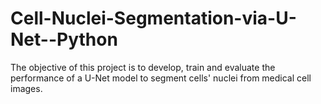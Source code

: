 # Cell-Nuclei-Segmentation-via-U-Net--Python
The objective of this project is to develop, train and evaluate the performance of a U-Net model to segment cells' nuclei from medical cell images.
